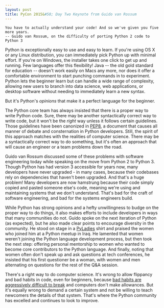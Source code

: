 ```yaml
---
layout: post
title: PyCon 2015&#58; Day Two Keynote from Guido van Rossum
---
```


	You have to actually understand your code! And so we've given you five more years. 
	-- Guido van Rossum, on the difficulty of porting Python 2 code to Python 3

Python is exceptionally easy to use and easy to learn. If you're using OS X or any Linux distribution, you can immediately pick Python up with minimal effort. If you're on Windows, the installer takes one click to get up and running. Few languages offer this flexibility! Java -- the old gold standard for education -- doesn't work easily on Macs any more, nor does it offer a comfortable environment to start punching commands in to experiment. Python lets the beginner learn but can handle a wide range of complexity, allowing new users to branch into data science, web applications, or desktop software without needing to immediately learn a new syntax.

But it's Python's _opinions_ that make it a perfect language for the beginner. 

The Python core team has always insisted that there is a proper way to write Python code. Sure, there may be another syntactically correct way to write code, but it won't be the _right_ way unless it follows certain guidelines. Those guidelines have been canonized in [PEP8](https://www.python.org/dev/peps/pep-0008/), a document that causes all manner of debate and consternation in Python developers. Still, the spirit of this approach matches with the realities of computer science. There may be a syntactically correct way to do something, but it's often an approach that will cause an engineer or a team problems down the road. 

Guido van Rossum discussed some of these problems with software engineering today while speaking on the move from Python 2 to Python 3. Though Python has had version 3 accessible for years now, many developers have never upgraded - in many cases, because their codebases rely on dependencies that haven't been upgraded. And that's a huge problem! Many developers are now hamstrung because their code simply copied and pasted someone else's code, meaning we're using and maintaining systems that we don't understand. That's bad for the craft of software engineering, and bad for the systems engineers build.

While Python has strong opinions and a hefty unwillingness to budge on the proper way to do things, it also makes efforts to include developers in ways that many communities do not. Guido spoke on the next iteration of Python (as expected), but he also made clear points to encourage diversity in the community. He stood on stage in a [PyLadies](www.pyladies.com) shirt and praised the women who joined him at a Python meetup in Iraq. He lamented that women weren't joining the Python language development process, but then took the next step: offering personal mentorship to women who wanted to become core contributors to the Python language. And finally, noting that women often don't speak up and ask questions at tech conferences, he insisted that his first questioner be a woman, with women and men alternating on questions for the rest of the Q&A session. 

There's a right way to do computer science. It's wrong to allow flippancy and bad habits in code, even for beginners, because [bad habits are aggressively difficult to break](http://newsoffice.mit.edu/2005/habit) and computers don't make allowances. But it's equally wrong to demand a certain system and not be willing to teach newcomers the details of that system. That's where the Python community has excelled and continues to look to improve.  
